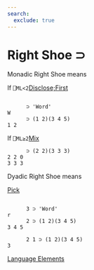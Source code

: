 ```yaml
---
search:
  exclude: true
---
```






<h1 class="heading"><span class="name">Right Shoe</span> <span class="command">⊃</span></h1>


Monadic Right Shoe means


If `⎕ML<2`[Disclose;First](../primitive-functions/disclose.md)
```apl

      ⊃ 'Word'
W
      ⊃ (1 2)(3 4 5)
1 2
```


If `⎕ML≥2`[Mix](../primitive-functions/mix.md)
```apl
      ⊃ (2 2)(3 3 3)
2 2 0
3 3 3

```

Dyadic Right Shoe means


[Pick
      ](../primitive-functions/pick.md)
```apl

      3 ⊃ 'Word'
r
      2 ⊃ (1 2)(3 4 5)
3 4 5

      2 1 ⊃ (1 2)(3 4 5)
3

```


[Language Elements](./language-elements.md)



